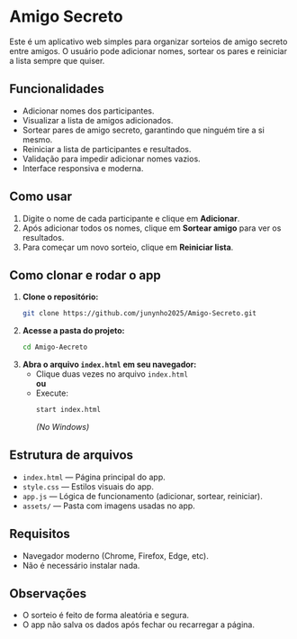 # Amigo Secreto

Este é um aplicativo web simples para organizar sorteios de amigo secreto entre amigos. O usuário pode adicionar nomes, sortear os pares e reiniciar a lista sempre que quiser.

## Funcionalidades

- Adicionar nomes dos participantes.
- Visualizar a lista de amigos adicionados.
- Sortear pares de amigo secreto, garantindo que ninguém tire a si mesmo.
- Reiniciar a lista de participantes e resultados.
- Validação para impedir adicionar nomes vazios.
- Interface responsiva e moderna.

## Como usar

1. Digite o nome de cada participante e clique em **Adicionar**.
2. Após adicionar todos os nomes, clique em **Sortear amigo** para ver os resultados.
3. Para começar um novo sorteio, clique em **Reiniciar lista**.

## Como clonar e rodar o app

1. **Clone o repositório:**
   ```bash
   git clone https://github.com/junynho2025/Amigo-Secreto.git
   ```
2. **Acesse a pasta do projeto:**
   ```bash
   cd Amigo-Aecreto
   ```
3. **Abra o arquivo `index.html` em seu navegador:**
   - Clique duas vezes no arquivo `index.html`  
   **ou**
   - Execute:
     ```bash
     start index.html
     ```
     *(No Windows)*

## Estrutura de arquivos

- `index.html` — Página principal do app.
- `style.css` — Estilos visuais do app.
- `app.js` — Lógica de funcionamento (adicionar, sortear, reiniciar).
- `assets/` — Pasta com imagens usadas no app.

## Requisitos

- Navegador moderno (Chrome, Firefox, Edge, etc).
- Não é necessário instalar nada.

## Observações

- O sorteio é feito de forma aleatória e segura.
- O app não salva os dados após fechar ou recarregar a página.
